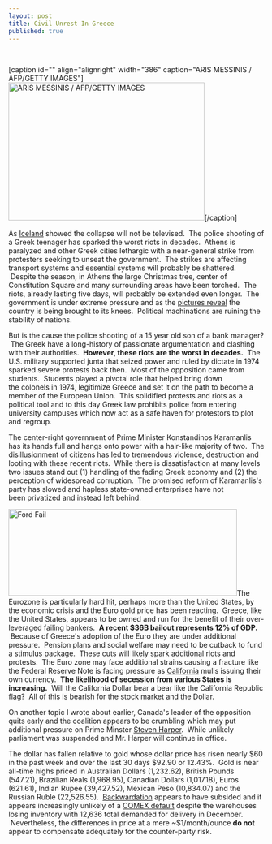 ```yaml
---
layout: post
title: Civil Unrest In Greece
published: true
---
```

<p> </p>
<p>[caption id="" align="alignright" width="386" caption="ARIS MESSINIS / AFP/GETTY IMAGES"]<img class="  " title="Greece Tree" src="{{ site.baseurl }}/images/GreeceTree.jpg" alt="ARIS MESSINIS / AFP/GETTY IMAGES" width="386" height="272" />[/caption]</p>
<p>As <a href="http://www.runtogold.com/2008/11/civil-unrest-in-iceland/" target="_blank">Iceland</a> showed the collapse will not be televised.  The police shooting of a Greek teenager has sparked the worst riots in decades.  Athens is paralyzed and other Greek cities lethargic with a near-general strike from protesters seeking to unseat the government.  The strikes are affecting transport systems and essential systems will probably be shattered.  Despite the season, in Athens the large Christmas tree, center of Constitution Square and many surrounding areas have been torched.  The riots, already lasting five days, will probably be extended even longer.  The government is under extreme pressure and as the <a href="http://seattletimes.nwsource.com/html/photogalleries/nationworld2008490974/1.html" target="_blank">pictures reveal</a> the country is being brought to its knees.  Political machinations are ruining the stability of nations.</p>
<p>But is the cause the police shooting of a 15 year old son of a bank manager?  The Greek have a long-history of passionate argumentation and clashing with their authorities.  <strong>However, these riots are the worst in decades.</strong>  The U.S. military supported junta that seized power and ruled by dictate in 1974 sparked severe protests back then.  Most of the opposition came from students.  Students played a pivotal role that helped bring down the colonels in 1974, legitimize Greece and set it on the path to become a member of the European Union.  This solidified protests and riots as a political tool and to this day Greek law prohibits police from entering university campuses which now act as a safe haven for protestors to plot and regroup.</p>
<p>The center-right government of Prime Minister Konstandinos Karamanlis has its hands full and hangs onto power with a hair-like majority of two.  The disillusionment of citizens has led to tremendous violence, destruction and looting with these recent riots.  While there is dissatisfaction at many levels two issues stand out (1) handling of the fading Greek economy and (2) the perception of widespread corruption.  The promised reform of Karamanlis's party has slowed and hapless state-owned enterprises have not been privatized and instead left behind.</p>
<p><img class="aligncenter size-full wp-image-982" title="Ford Fail" src="{{ site.baseurl }}/images/ford.jpg" alt="Ford Fail" width="450" height="171" />The Eurozone is particularly hard hit, perhaps more than the United States, by the economic crisis and the Euro gold price has been reacting.  Greece, like the United States, appears to be owned and run for the benefit of their over-leveraged failing bankers.  <strong>A recent $36B bailout represents 12% of GDP.</strong>  Because of Greece's adoption of the Euro they are under additional pressure.  Pension plans and social welfare may need to be cutback to fund a stimulus package.  These cuts will likely spark additional riots and protests.  The Euro zone may face additional strains causing a fracture like the Federal Reserve Note is facing pressure as <a href="http://www.khsltv.com/content/topstories/story/California-Could-Issue-IOUs/XCHl6yFM3UyIGHjREw3z1Q.cspx" target="_blank">California</a> mulls issuing their own currency.  <strong>The likelihood of secession from various States is increasing.</strong>  Will the California Dollar bear a bear like the California Republic flag?  All of this is bearish for the stock market and the Dollar.</p>
<p>On another topic I wrote about earlier, Canada's leader of the opposition quits early and the coalition appears to be crumbling which may put additional pressure on Prime Minster <a href="http://www.runtogold.com/2008/12/canadian-political-turmoil-with-harper/" target="_blank">Steven Harper</a>.  While unlikely parliament was suspended and Mr. Harper will continue in office.</p>
<p>The dollar has fallen relative to gold whose dollar price has risen nearly $60 in the past week and over the last 30 days $92.90 or 12.43%.  Gold is near all-time highs priced in Australian Dollars (1,232.62), British Pounds (547.21), Brazilian Reals (1,968.95), Canadian Dollars (1,017.18), Euros (621.61), Indian Rupee (39,427.52), Mexican Peso (10,834.07) and the Russian Ruble (22,526.55).  <a href="http://www.runtogold.com/2008/12/gold-in-backwardation/" target="_blank">Backwardation</a> appears to have subsided and it appears increasingly unlikely of a <a href="http://www.runtogold.com/2008/12/gold-continues-vaporization-of-comex/" target="_blank">COMEX default</a> despite the warehouses losing inventory with 12,636 total demanded for delivery in December.  Nevertheless, the differences in price at a mere ~$1/month/ounce <strong>do not</strong> appear to compensate adequately for the counter-party risk.</p>
